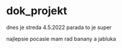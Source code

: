 # dok_projekt
dnes je streda 4.5.2022
parada to je super


najlepsie pocasie
mam rad banany a jabluka
